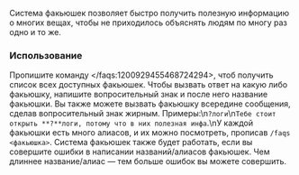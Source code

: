 Система факьюшек позволяет быстро получить полезную информацию о многих вещах, чтобы не приходилось объяснять людям по многу раз одно и то же.
### Использование
Пропишите команду </faqs:1200929455468724294>, чтоб получить список всех доступных факьюшек.
Чтобы вызвать ответ на какую либо факьюшку, напишите вопросительный знак и после него название факьюшки. Вы также можете вызвать факьюшку всередине сообщения, сделав вопросительный знак жирным. Примеры:\n`?логи`\n`Тебе стоит открыть **?**логи, потому что в них полезная инфа`.\nУ каждой факьюшки есть много алиасов, и их можно посмотреть, прописав `/faqs <факьюшка>`. Система факьюшек также будет работать, если вы совершите ошибки в написании названий/алиасов факьюшек. Чем длиннее название/алиас — тем больше ошибок вы можете совершить.